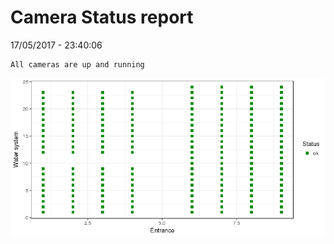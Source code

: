 Camera Status report
================
17/05/2017 - 23:40:06

    All cameras are up and running

![](camreport_files/figure-markdown_github/unnamed-chunk-2-1.png)
